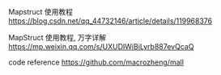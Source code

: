

Mapstruct 使用教程
https://blog.csdn.net/qq_44732146/article/details/119968376

MapStruct 使用教程, 万字详解 https://mp.weixin.qq.com/s/UXUDIWiBiLyrb887evQcaQ


code reference
https://github.com/macrozheng/mall